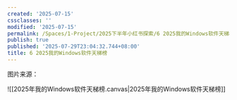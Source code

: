 ```yaml
---
created: '2025-07-15'
cssclasses: ''
modified: '2025-07-15'
permalink: /Spaces/1-Project/2025下半年小红书探索/6 2025我的Windows软件天梯榜.md
publish: true
published: '2025-07-29T23:04:32.744+08:00'
title: 6 2025我的Windows软件天梯榜
---
```

图片来源：

![[2025年我的Windows软件天梯榜.canvas|2025年我的Windows软件天梯榜]]
